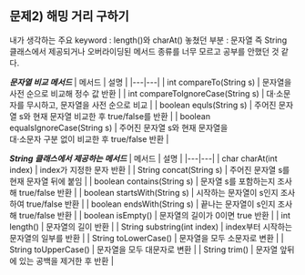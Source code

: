 ## 문제2) 해밍 거리 구하기

내가 생각하는 주요 keyword : length()와 charAt()
놓쳤던 부분 : 문자열 즉 String 클래스에서 제공되거나 오버라이딩된 메서드 종류를 너무 모르고 공부를 안했던 것 같다.


***문자열 비교 메서드***
| 메서드 | 설명 |
|---|---|
| int compareTo(String s) | 문자열을 사전 순으로 비교해 정수 값 반환 |
| int compareToIgnoreCase(String s) | 대·소문자를 무시하고, 문자열을 사전 순으로 비교 |
| boolean equls(String s) | 주어진 문자열 s와 현재 문자열 비교한 후 true/false를 반환 |
| boolean equalsIgnoreCase(String s) | 주어진 문자열 s와 현재 문자열을 <br> 대·소문자 구분 없이 비교한 후 true/false 반환 |


***String 클래스에서 제공하는 메서드***
| 메서드 | 설명 |
|---|---|
| char charAt(int index) | index가 지정한 문자 반환 |
| String concat(String s) | 주어진 문자열 s를 현재 문자열 뒤에 붙임 |
| boolean contains(String s) | 문자열 s를 포함하는지 조사해  true/false 반환 |
| boolean startsWith(String s) | 시작하는 문자열이 s인지 조사하여 true/false 반환 |
| boolean endsWith(String s) | 끝나는 문자열이 s인지 조사해 true/false 반환 |
| boolean isEmpty() | 문자열의 길이가 0이면 true 반환 |
| int length() | 문자열의 길이 반환 |
| String substring(int index) | index부터 시작하는 문자열의 일부를 반환 |
| String toLowerCase() | 문자열을 모두 소문자로 변환 |
| String toUpperCase() | 문자열을 모두 대문자로 변환 |
| String trim() | 문자열 앞뒤에 있는 공백을 제거한 후 반환 |